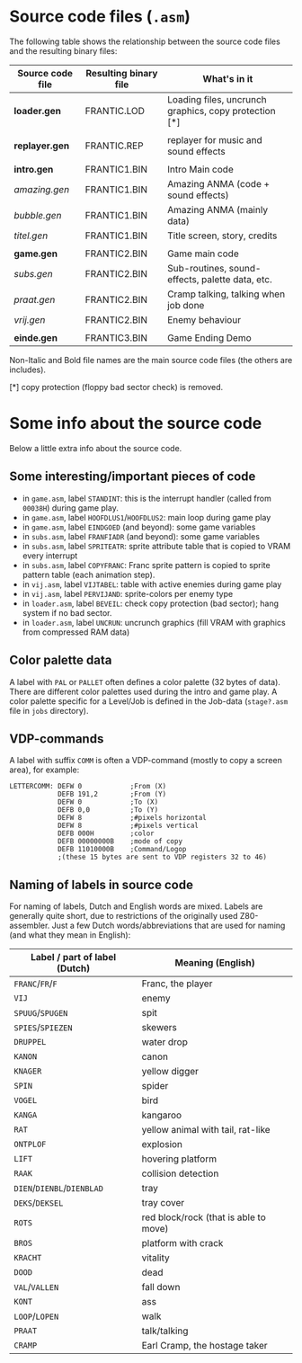 # Source code files (`.asm`)

The following table shows the relationship between the source code files and the resulting binary files:


Source code file | Resulting binary file | What's in it
-------- | ---- | ------
**loader.gen** | FRANTIC.LOD | Loading files, uncrunch graphics, copy protection [*]
 | | |
**replayer.gen** | FRANTIC.REP | replayer for music and sound effects
 | | |
**intro.gen** | FRANTIC1.BIN | Intro Main code
*amazing.gen* | FRANTIC1.BIN | Amazing ANMA (code + sound effects)
*bubble.gen* | FRANTIC1.BIN | Amazing ANMA (mainly data)
*titel.gen* | FRANTIC1.BIN | Title screen, story, credits
 | | |
**game.gen** | FRANTIC2.BIN | Game main code
*subs.gen* | FRANTIC2.BIN | Sub-routines, sound-effects, palette data, etc.
*praat.gen* | FRANTIC2.BIN | Cramp talking, talking when job done
*vrij.gen* | FRANTIC2.BIN | Enemy behaviour
 | | |
**einde.gen** | FRANTIC3.BIN | Game Ending Demo

Non-Italic and Bold file names are the main source code files (the others are includes).

[*] copy protection (floppy bad sector check) is removed.


# Some info about the source code

Below a little extra info about the source code.

## Some interesting/important pieces of code

- in `game.asm`, label `STANDINT`: this is the interrupt handler (called from `00038H`) during game play.
- in `game.asm`, label `HOOFDLUS1`/`HOOFDLUS2`: main loop during game play
- in `game.asm`, label `EINDGOED` (and beyond): some game variables
- in `subs.asm`, label `FRANFIADR` (and beyond): some game variables
- in `subs.asm`, label `SPRITEATR`: sprite attribute table that is copied to VRAM every interrupt
- in `subs.asm`, label `COPYFRANC`: Franc sprite pattern is copied to sprite pattern table (each animation step).
- in `vij.asm`, label `VIJTABEL`: table with active enemies during game play
- in `vij.asm`, label `PERVIJAND`: sprite-colors per enemy type
- in `loader.asm`, label `BEVEIL`: check copy protection (bad sector); hang system if no bad sector.
- in `loader.asm`, label `UNCRUN`: uncrunch graphics (fill VRAM with graphics from compressed RAM data)

## Color palette data


A label with `PAL` or `PALLET` often defines a color palette (32 bytes of data). There are
different color palettes used during the intro and game play. A color palette specific for a
Level/Job is defined in the Job-data (`stage?.asm` file in `jobs` directory).


## VDP-commands

A label with suffix `COMM` is often a VDP-command (mostly to copy a screen area), for example:
```
LETTERCOMM: DEFW 0            ;From (X)
            DEFB 191,2        ;From (Y)
            DEFW 0            ;To (X)
            DEFB 0,0          ;To (Y)
            DEFW 8            ;#pixels horizontal
            DEFW 8            ;#pixels vertical
            DEFB 000H         ;color
            DEFB 00000000B    ;mode of copy
            DEFB 11010000B    ;Command/Logop
            ;(these 15 bytes are sent to VDP registers 32 to 46)
```


## Naming of labels in source code

For naming of labels, Dutch and English words are mixed. Labels are generally quite short, due to restrictions of the originally used Z80-assembler. 
Just a few Dutch words/abbreviations that are used for naming (and what they mean in English):

Label / part of label (Dutch) | Meaning (English)
----------------- | -------------------
`FRANC`/`FR`/`F` | Franc, the player
`VIJ` | enemy
`SPUUG`/`SPUGEN` | spit
`SPIES`/`SPIEZEN` | skewers
`DRUPPEL` | water drop
`KANON` | canon
`KNAGER` | yellow digger
`SPIN` | spider
`VOGEL` | bird
`KANGA` | kangaroo
`RAT` | yellow animal with tail, rat-like
`ONTPLOF` | explosion
`LIFT` | hovering platform
`RAAK` | collision detection
`DIEN`/`DIENBL`/`DIENBLAD` | tray
`DEKS`/`DEKSEL` | tray cover
`ROTS` | red block/rock (that is able to move)
`BROS` | platform with crack
`KRACHT` | vitality
`DOOD` | dead
`VAL`/`VALLEN` | fall down
`KONT` | ass
`LOOP`/`LOPEN` | walk
`PRAAT` | talk/talking
`CRAMP` | Earl Cramp, the hostage taker






